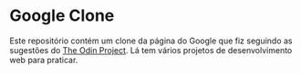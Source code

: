 # Google Clone
Este repositório contém um clone da página do Google que fiz seguindo as sugestões do <a href="https://www.theodinproject.com/home">The Odin Project</a>. Lá tem vários projetos de desenvolvimento web para praticar.
